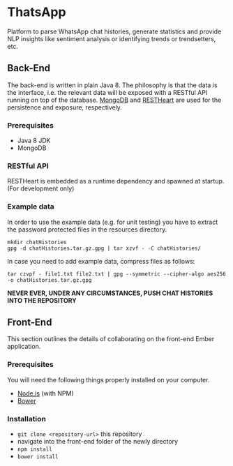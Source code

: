 # ThatsApp

Platform to parse WhatsApp chat histories, generate statistics and provide NLP insights like sentiment analysis or identifying trends or trendsetters, etc.

## Back-End

The back-end is written in plain Java 8. The philosophy is that the data is the interface, i.e. the relevant data will be exposed with a RESTful API running on top of the database. [MongoDB](https://www.mongodb.org/) and [RESTHeart](http://restheart.org/) are used for the persistence and exposure, respectively.

### Prerequisites
* Java 8 JDK
* MongoDB

### RESTful API
RESTHeart is embedded as a runtime dependency and spawned at startup. (For development only)

### Example data
In order to use the example data (e.g. for unit testing) you have to extract the password protected files in the resources directory.
```
mkdir chatHistories
gpg -d chatHistories.tar.gz.gpg | tar xzvf - -C chatHistories/
```
In case you need to add example data, compress files as follows:
```
tar czvpf - file1.txt file2.txt | gpg --symmetric --cipher-algo aes256 -o chatHistories.tar.gz.gpg
```
**NEVER EVER, UNDER ANY CIRCUMSTANCES, PUSH CHAT HISTORIES INTO THE REPOSITORY**

## Front-End
This section outlines the details of collaborating on the front-end Ember application.


### Prerequisites

You will need the following things properly installed on your computer.

* [Node.js](http://nodejs.org/) (with NPM) 
* [Bower](http://bower.io/)

### Installation

* `git clone <repository-url>` this repository
* navigate into the front-end folder of the newly directory
* `npm install`
* `bower install`
